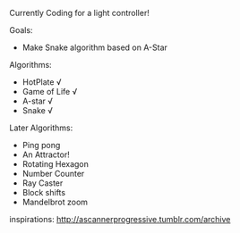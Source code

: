 Currently Coding for a light controller!

Goals:
* Make Snake algorithm based on A-Star

Algorithms:
* HotPlate √
* Game of Life √
* A-star √
* Snake √

Later Algorithms:
* Ping pong
* An Attractor!
* Rotating Hexagon
* Number Counter
* Ray Caster
* Block shifts
* Mandelbrot zoom

inspirations: http://ascannerprogressive.tumblr.com/archive